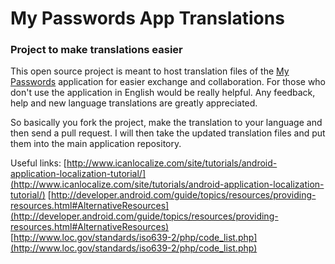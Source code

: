# My Passwords App Translations
### Project to make translations easier

This open source project is meant to host translation files of the [My Passwords](https://play.google.com/store/apps/details?id=com.er.mo.apps.mypasswords) application for easier exchange and collaboration.
For those who don't use the application in English would be really helpful.
Any feedback, help and new language translations are greatly appreciated.

So basically you fork the project, make the translation to your language and then send a pull request.
I will then take the updated translation files and put them into the main application repository.

Useful links:
[http://www.icanlocalize.com/site/tutorials/android-application-localization-tutorial/](http://www.icanlocalize.com/site/tutorials/android-application-localization-tutorial/)
[http://developer.android.com/guide/topics/resources/providing-resources.html#AlternativeResources](http://developer.android.com/guide/topics/resources/providing-resources.html#AlternativeResources)
[http://www.loc.gov/standards/iso639-2/php/code_list.php](http://www.loc.gov/standards/iso639-2/php/code_list.php)
